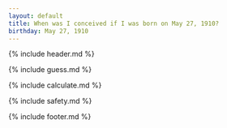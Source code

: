 ```yaml
---
layout: default
title: When was I conceived if I was born on May 27, 1910?
birthday: May 27, 1910
---
```


{% include header.md %}

{% include guess.md %}

{% include calculate.md %}

{% include safety.md %}

{% include footer.md %}



